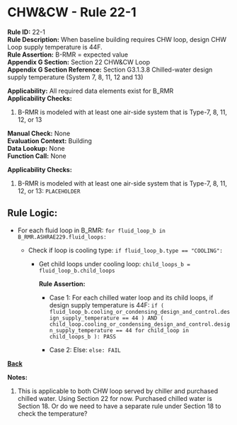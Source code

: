 
# CHW&CW - Rule 22-1  

**Rule ID:** 22-1  
**Rule Description:** When baseline building requires CHW loop, design CHW Loop supply temperature is 44F.  
**Rule Assertion:** B-RMR = expected value  
**Appendix G Section:** Section 22 CHW&CW Loop  
**Appendix G Section Reference:** Section G3.1.3.8 Chilled-water design supply temperature (System 7, 8, 11, 12 and 13)  

**Applicability:** All required data elements exist for B_RMR  
**Applicability Checks:**  

1. B-RMR is modeled with at least one air-side system that is Type-7, 8, 11, 12, or 13

**Manual Check:** None  
**Evaluation Context:** Building  
**Data Lookup:** None  
**Function Call:** None  

**Applicability Checks:**  

1. B-RMR is modeled with at least one air-side system that is Type-7, 8, 11, 12, or 13: `PLACEHOLDER`

## Rule Logic:  

- For each fluid loop in B_RMR: `for fluid_loop_b in B_RMR.ASHRAE229.fluid_loops:`

  - Check if loop is cooling type: `if fluid_loop_b.type == "COOLING":`

    - Get child loops under cooling loop: `child_loops_b = fluid_loop_b.child_loops`

      **Rule Assertion:**

      - Case 1: For each chilled water loop and its child loops, if design supply temperature is 44F: `if ( fluid_loop_b.cooling_or_condensing_design_and_control.design_supply_temperature == 44 ) AND ( child_loop.cooling_or_condensing_design_and_control.design_supply_temperature == 44 for child_loop in child_loops_b ): PASS`

      - Case 2: Else: `else: FAIL`

**[Back](../_toc.md)**

**Notes:**

1. This is applicable to both CHW loop served by chiller and purchased chilled water. Using Section 22 for now. Purchased chilled water is Section 18. Or do we need to have a separate rule under Section 18 to check the temperature?
